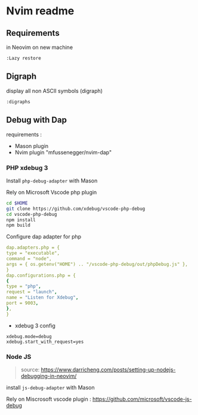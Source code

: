 # Nvim readme

## Requirements

in Neovim on new machine

```vim
:Lazy restore
```

## Digraph

display all non ASCII symbols (digraph)

```
:digraphs
```

## Debug with Dap

requirements :

- Mason plugin
- Nvim plugin "mfussenegger/nvim-dap"

### PHP xdebug 3

Install `php-debug-adapter` with Mason

Rely on Microsoft Vscode php plugin

```bash
cd $HOME
git clone https://github.com/xdebug/vscode-php-debug
cd vscode-php-debug
npm install
npm build
```

Configure dap adapter for php

```yaml
dap.adapters.php = {
type = "executable",
command = "node",
args = { os.getenv("HOME") .. "/vscode-php-debug/out/phpDebug.js" },
}
dap.configurations.php = {
{
type = "php",
request = "launch",
name = "Listen for Xdebug",
port = 9003,
},
}
```

- xdebug 3 config

```text
xdebug.mode=debug
xdebug.start_with_request=yes
```

### Node JS

> source: https://www.darricheng.com/posts/setting-up-nodejs-debugging-in-neovim/

install `js-debug-adapter` with Mason

Rely on Miscrosoft vscode plugin : https://github.com/microsoft/vscode-js-debug
